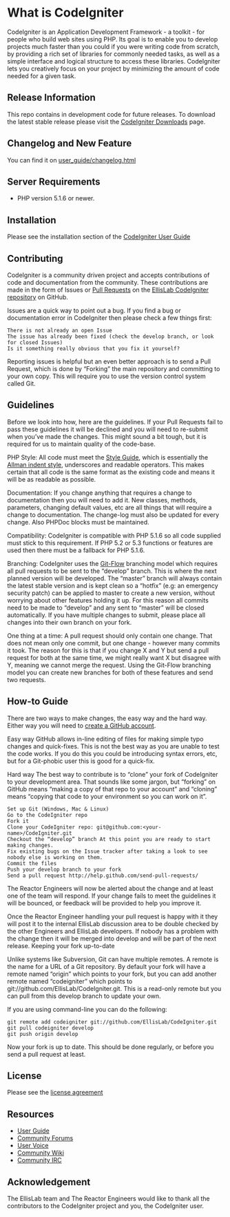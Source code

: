 # What is CodeIgniter

CodeIgniter is an Application Development Framework - a toolkit - for people who build web sites using PHP. Its goal is to enable you to develop projects much faster than you could if you were writing code from scratch, by providing a rich set of libraries for commonly needed tasks, as well as a simple interface and logical structure to access these libraries. CodeIgniter lets you creatively focus on your project by minimizing the amount of code needed for a given task.

## Release Information

This repo contains in development code for future releases. To download the latest stable release please visit the [CodeIgniter Downloads](http://codeigniter.com/downloads/) page. 

## Changelog and New Feature

You can find it on [user_guide/changelog.html](https://github.com/EllisLab/CodeIgniter/blob/develop/user_guide/changelog.html)

## Server Requirements

* PHP version 5.1.6 or newer.

## Installation 

Please see the installation section of the [CodeIgniter User Guide](http://codeigniter.com/user_guide/installation/index.html)

## Contributing

CodeIgniter is a community driven project and accepts contributions of code and documentation from the community. These contributions are made in the form of Issues or [Pull Requests](http://help.github.com/send-pull-requests/) on the [EllisLab CodeIgniter repository](https://github.com/EllisLab/CodeIgniter) on GitHub.

Issues are a quick way to point out a bug. If you find a bug or documentation error in CodeIgniter then please check a few things first:

     
    There is not already an open Issue
    The issue has already been fixed (check the develop branch, or look for closed Issues)
    Is it something really obvious that you fix it yourself?

Reporting issues is helpful but an even better approach is to send a Pull Request, which is done by “Forking” the main repository and committing to your own copy. This will require you to use the version control system called Git.

Guidelines
----------

Before we look into how, here are the guidelines. If your Pull Requests fail to pass these guidelines it will be declined and you will need to re-submit when you’ve made the changes. This might sound a bit tough, but it is required for us to maintain quality of the code-base.

PHP Style: All code must meet the [Style Guide](http://codeigniter.com/user_guide/general/styleguide.html), which is essentially the [Allman indent style](http://en.wikipedia.org/wiki/Indent_style#Allman_style), underscores and readable operators. This makes certain that all code is the same format as the existing code and means it will be as readable as possible.

Documentation: If you change anything that requires a change to documentation then you will need to add it. New classes, methods, parameters, changing default values, etc are all things that will require a change to documentation. The change-log must also be updated for every change. Also PHPDoc blocks must be maintained.

Compatibility: CodeIgniter is compatible with PHP 5.1.6 so all code supplied must stick to this requirement. If PHP 5.2 or 5.3 functions or features are used then there must be a fallback for PHP 5.1.6.

Branching: CodeIgniter uses the [Git-Flow](http://nvie.com/posts/a-successful-git-branching-model/) branching model which requires all pull requests to be sent to the “develop” branch. This is where the next planned version will be developed. The “master” branch will always contain the latest stable version and is kept clean so a “hotfix” (e.g: an emergency security patch) can be applied to master to create a new version, without worrying about other features holding it up. For this reason all commits need to be made to “develop” and any sent to “master” will be closed automatically. If you have multiple changes to submit, please place all changes into their own branch on your fork.

One thing at a time: A pull request should only contain one change. That does not mean only one commit, but one change - however many commits it took. The reason for this is that if you change X and Y but send a pull request for both at the same time, we might really want X but disagree with Y, meaning we cannot merge the request. Using the Git-Flow branching model you can create new branches for both of these features and send two requests.

How-to Guide
------------

There are two ways to make changes, the easy way and the hard way. Either way you will need to [create a GitHub account](https://github.com/signup/free).

Easy way
GitHub allows in-line editing of files for making simple typo changes and quick-fixes. This is not the best way as you are unable to test the code works. If you do this you could be introducing syntax errors, etc, but for a Git-phobic user this is good for a quick-fix.

Hard way
The best way to contribute is to “clone” your fork of CodeIgniter to your development area. That sounds like some jargon, but “forking” on GitHub means “making a copy of that repo to your account” and “cloning” means “copying that code to your environment so you can work on it”.

    Set up Git (Windows, Mac & Linux)
    Go to the CodeIgniter repo
    Fork it
    Clone your CodeIgniter repo: git@github.com:<your-name>/CodeIgniter.git
    Checkout the “develop” branch At this point you are ready to start making changes. 
	Fix existing bugs on the Issue tracker after taking a look to see nobody else is working on them.
    Commit the files
    Push your develop branch to your fork
    Send a pull request http://help.github.com/send-pull-requests/

The Reactor Engineers will now be alerted about the change and at least one of the team will respond. If your change fails to meet the guidelines it will be bounced, or feedback will be provided to help you improve it.

Once the Reactor Engineer handling your pull request is happy with it they will post it to the internal EllisLab discussion area to be double checked by the other Engineers and EllisLab developers. If nobody has a problem with the change then it will be merged into develop and will be part of the next release.
Keeping your fork up-to-date

Unlike systems like Subversion, Git can have multiple remotes. A remote is the name for a URL of a Git repository. By default your fork will have a remote named “origin” which points to your fork, but you can add another remote named “codeigniter” which points to git://github.com/EllisLab/CodeIgniter.git. This is a read-only remote but you can pull from this develop branch to update your own.

If you are using command-line you can do the following:

    git remote add codeigniter git://github.com/EllisLab/CodeIgniter.git
	git pull codeigniter develop
	git push origin develop

Now your fork is up to date. This should be done regularly, or before you send a pull request at least.

## License

Please see the [license agreement](http://codeigniter.com/user_guide/license.html)

## Resources

 * [User Guide](http://codeigniter.com/user_guide/)
 * [Community Forums](http://codeigniter.com/forums/)
 * [User Voice](http://codeigniter.uservoice.com/forums/40508-codeigniter-reactor)
 * [Community Wiki](http://codeigniter.com/wiki/)
 * [Community IRC](http://codeigniter.com/irc/)

## Acknowledgement

The EllisLab team and The Reactor Engineers would like to thank all the contributors to the CodeIgniter project and you, the CodeIgniter user.
